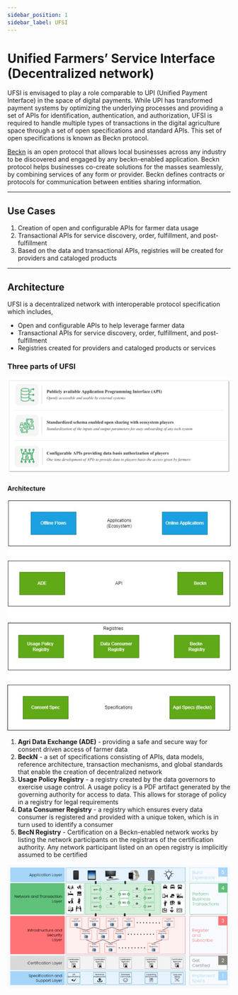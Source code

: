 ```yaml
---
sidebar_position: 1
sidebar_label: UFSI
---
```


# Unified Farmers’ Service Interface (Decentralized network)

UFSI is envisaged to play a role comparable to UPI (Unified Payment Interface) in the space of digital payments. While UPI has transformed payment systems by optimizing the underlying processes and providing a set of APIs for identification, authentication, and authorization, UFSI is required to handle multiple types of transactions in the digital agriculture space through a set of open specifications and standard APIs. This set of open specifications is known as Beckn protocol. 

[Beckn]([url](https://becknprotocol.io/)) is an open protocol that allows local businesses across any industry to be discovered and engaged by any beckn-enabled application. Beckn protocol helps businesses co-create solutions for the masses seamlessly, by combining services of any form or provider. Beckn defines contracts or protocols for communication between entities sharing information. 

---
## Use Cases

1. Creation of open and configurable APIs for farmer data usage
2. Transactional APIs for service discovery, order, fulfillment, and post-fulfillment
3. Based on the data and transactional APIs, registries will be created for providers and cataloged products
---
## Architecture

UFSI is a decentralized network with interoperable protocol specification which includes,
- Open and configurable APIs to help leverage farmer data
- Transactional APIs for service discovery, order, fulfillment, and post-fulfillment
- Registries created for providers and cataloged products or services

### Three parts of UFSI
![UFSI](../images/ufsi.png)

#### Architecture
![UFSI](../images/ufsi2.jpg)

1. **Agri Data Exchange (ADE)** - providing a safe and secure way for consent driven access of farmer data
2. **BeckN** - a set of specifications consisting of APIs, data models, reference architecture, transaction mechanisms, and global standards that enable the creation of decentralized network
3. **Usage Policy Registry** - a registry created by the data governors to exercise usage control. A usage policy is a PDF artifact generated by the governing authority for access to data. This allows for storage of policy in a registry for legal requirements
4. **Data Consumer Registry** - a registry which ensures every data consumer is registered and provided with a unique token, which is in turn used to identify a consumer
5. **BecN Registry** - Certification on a Beckn-enabled network works by listing the network participants on the registrars of the certification authority. Any network participant listed on an open registry is implicitly assumed to be certified

![UFSI](../images/ufsi3.jpg)
